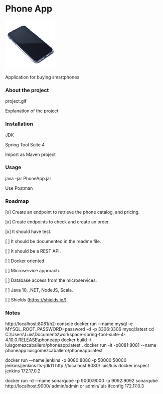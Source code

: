 # Phone App
![alt text](logo.png "Phone App")

Application for buying smartphones

### About the project
project.gif

Explanation of the project

### Installation
JDK

Spring Tool Suite 4

Import as Maven project

### Usage
java -jar PhoneApp.jar

Use Postman

### Roadmap
[x] Create an endpoint to retrieve the phone catalog, and pricing.

[x] Create endpoints to check and create an order.

[x] It should have test.

[ ] It should be documented in the readme file.

[ ] It should be a REST API.

[ ] Docker oriented.

[ ] Microservice approach.

[ ] Database access from the microservices.

[ ] Java 10, .NET, NodeJS, Scala.

[ ] Shields (https://shields.io/).


### Notes

http://localhost:8081/h2-console
docker run --name mysql -e MYSQL_ROOT_PASSWORD=password -d -p 3306:3306 mysql:latest
cd C:\Users\Luis\Documents\workspace-spring-tool-suite-4-4.10.0.RELEASE\phoneapp
docker build -t luisgomezcaballero/phoneapp:latest .
docker run -it -p8081:8081 --name phoneapp luisgomezcaballero/phoneapp:latest

docker run --name jenkins -p 8080:8080 -p 50000:50000 jenkins/jenkins:lts-jdk11
http://localhost:8080/
luis/luis
docker inspect jenkins
172.17.0.2

docker run -d --name sonarqube -p 9000:9000 -p 9092:9092 sonarqube
http://localhost:9000/
admin/admin or admin/luis
ifconfig
172.17.0.3
